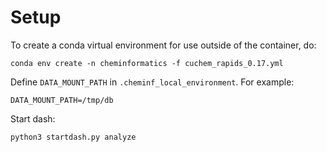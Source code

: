 # Setup

To create a conda virtual environment for use outside of the container, do:

```
conda env create -n cheminformatics -f cuchem_rapids_0.17.yml
```
Define `DATA_MOUNT_PATH` in `.cheminf_local_environment`. For example:
```
DATA_MOUNT_PATH=/tmp/db
```
Start dash:
```
python3 startdash.py analyze
```

